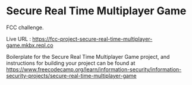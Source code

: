 # Secure Real Time Multiplayer Game

FCC challenge.

Live URL : https://fcc-project-secure-real-time-multiplayer-game.mkbx.repl.co

Boilerplate for the Secure Real Time Multiplayer Game project, and instructions for building your project can be found at https://www.freecodecamp.org/learn/information-security/information-security-projects/secure-real-time-multiplayer-game
